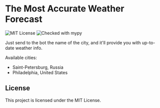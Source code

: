 # The Most Accurate Weather Forecast
![MIT License](https://img.shields.io/github/license/JustKappaMan/The-Most-Accurate-Weather-Forecast)
![Checked with mypy](https://img.shields.io/badge/mypy-checked-blue)

Just send to the bot the name of the city, and it'll provide you with up-to-date weather info.

Available cities:
* Saint-Petersburg, Russia
* Philadelphia, United States
## License
This project is licensed under the MIT License.